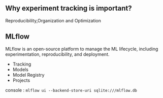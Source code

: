 ## Why experiment tracking is important?

Reproducibility,Organization and Optimization

## MLflow

MLflow is an open-source platform to manage the ML lifecycle, including experimentation, reproducibility, and deployment.

- Tracking
- Models
- Model Registry
- Projects

console : ```mlflow ui --backend-store-uri sqlite:///mlflow.db```

